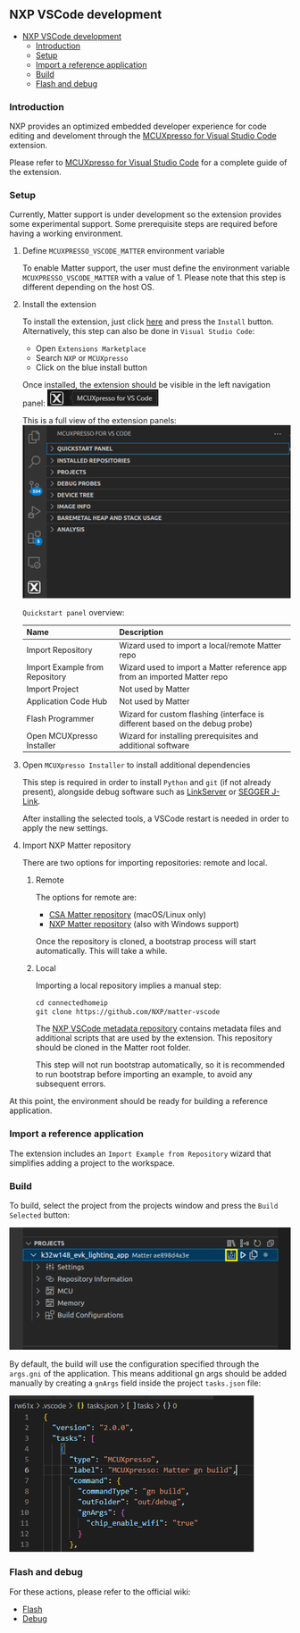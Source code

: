 ## NXP VSCode development

-   [NXP VSCode development](#nxp-vscode-development)
    -   [Introduction](#introduction)
    -   [Setup](#setup)
    -   [Import a reference application](#import-a-reference-application)
    -   [Build](#build)
    -   [Flash and debug](#flash-and-debug)

### Introduction

NXP provides an optimized embedded developer experience for code editing and
develoment through the
[MCUXpresso for Visual Studio Code](https://www.nxp.com/products/processors-and-microcontrollers/arm-microcontrollers/general-purpose-mcus/mcx-arm-cortex-m/mcx-a-series-microcontrollers/mcuxpresso-for-visual-studio-code:MCUXPRESSO-VSC)
extension.

Please refer to
[MCUXpresso for Visual Studio Code](https://github.com/nxp-mcuxpresso/vscode-for-mcux/wiki)
for a complete guide of the extension.

### Setup

Currently, Matter support is under development so the extension provides some
experimental support. Some prerequisite steps are required before having a
working environment.

1. Define `MCUXPRESSO_VSCODE_MATTER` environment variable

    To enable Matter support, the user must define the environment variable
    `MCUXPRESSO_VSCODE_MATTER` with a value of 1. Please note that this step is
    different depending on the host OS.

2. Install the extension

    To install the extension, just click
    [here](https://marketplace.visualstudio.com/items?itemName=NXPSemiconductors.mcuxpresso)
    and press the `Install` button. Alternatively, this step can also be done in
    `Visual Studio Code`:

    - Open `Extensions Marketplace`
    - Search `NXP` or `MCUXpresso`
    - Click on the blue install button

    Once installed, the extension should be visible in the left navigation
    panel: ![NXP-extension-icon](images/mcuxpresso_extension_logo.png)

    This is a full view of the extension panels:
    ![NXP-extension-panels](images/mcuxpresso_vscode_panels.png)

    `Quickstart panel` overview:

    | Name                           | Description                                                                  |
    | ------------------------------ | ---------------------------------------------------------------------------- |
    | Import Repository              | Wizard used to import a local/remote Matter repo                             |
    | Import Example from Repository | Wizard used to import a Matter reference app from an imported Matter repo    |
    | Import Project                 | Not used by Matter                                                           |
    | Application Code Hub           | Not used by Matter                                                           |
    | Flash Programmer               | Wizard for custom flashing (interface is different based on the debug probe) |
    | Open MCUXpresso Installer      | Wizard for installing prerequisites and additional software                  |

3. Open `MCUXpresso Installer` to install additional dependencies

    This step is required in order to install `Python` and `git` (if not already
    present), alongside debug software such as
    [LinkServer](https://www.nxp.com/design/design-center/software/development-software/mcuxpresso-software-and-tools-/linkserver-for-microcontrollers:LINKERSERVER)
    or [SEGGER J-Link](https://www.segger.com/downloads/jlink/).

    After installing the selected tools, a VSCode restart is needed in order to
    apply the new settings.

4. Import NXP Matter repository

    There are two options for importing repositories: remote and local.

    1. Remote

        The options for remote are:

        - [CSA Matter repository](https://github.com/project-chip/connectedhomeip)
          (macOS/Linux only)
        - [NXP Matter repository](https://github.com/NXP/matter) (also with
          Windows support)

        Once the repository is cloned, a bootstrap process will start
        automatically. This will take a while.

    2. Local

        Importing a local repository implies a manual step:

        ```
        cd connectedhomeip
        git clone https://github.com/NXP/matter-vscode
        ```

        The
        [NXP VSCode metadata repository](https://github.com/NXP/matter-vscode)
        contains metadata files and additional scripts that are used by the
        extension. This repository should be cloned in the Matter root folder.

        This step will not run bootstrap automatically, so it is recommended to
        run bootstrap before importing an example, to avoid any subsequent
        errors.

At this point, the environment should be ready for building a reference
application.

### Import a reference application

The extension includes an `Import Example from Repository` wizard that
simplifies adding a project to the workspace.

### Build

To build, select the project from the projects window and press the
`Build Selected` button:

![](images/mcuxpresso_build_project.png)

By default, the build will use the configuration specified through the
`args.gni` of the application. This means additional gn args should be added
manually by creating a `gnArgs` field inside the project `tasks.json` file:

![](images/mcuxpresso_add_gnargs.png)

### Flash and debug

For these actions, please refer to the official wiki:

-   [Flash](https://github.com/nxp-mcuxpresso/vscode-for-mcux/wiki/Flash)
-   [Debug](https://github.com/nxp-mcuxpresso/vscode-for-mcux/wiki/Debug)
